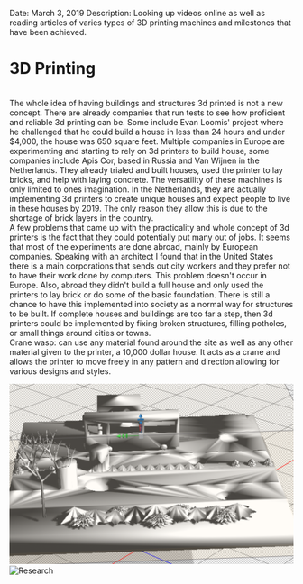 
Date: March 3, 2019
Description: Looking up videos online as well as reading articles of varies types of 3D printing machines and milestones that have been achieved.

<h1> 3D Printing </h1>
<br>
The whole idea of having buildings and structures 3d printed is not a new concept.
There are already companies that run tests to see how proficient and reliable 3d printing
can be. Some include Evan Loomis' project where he challenged that he could build a house
in less than 24 hours and under $4,000, the house was 650 square feet. Multiple companies in
Europe are experimenting and starting to rely on 3d printers to build house, some companies include
Apis Cor, based in Russia and Van Wijnen in the Netherlands. They already trialed and built
houses, used the printer to lay bricks, and help with laying concrete. The versatility of these
machines is only limited to ones imagination. In the Netherlands, they are actually implementing
3d printers to create unique houses and expect people to live in these houses by 2019. The only reason
they allow this is due to the shortage of brick layers in the country.
<br>
A few problems that came up with the practicality and whole concept of 3d printers is the fact that
they could potentially put many out of jobs. It seems that most of the experiments are done abroad,
mainly by European companies. Speaking with an architect I found that in the United States there
is a main corporations that sends out city workers and they prefer not to have their work
done by computers. This problem doesn't occur in Europe. Also, abroad they didn't build
a full house and only used the printers to lay brick or do some of the basic foundation. There is still
a chance to have this implemented into society as a normal way for structures to be built.
If complete houses and buildings are too far a step, then 3d printers could be implemented by fixing
broken structures, filling potholes, or small things around cities or towns.
<br>
Crane wasp: can use any material found around the site as well as any other material given to the printer,
a 10,000 dollar house. It acts as a crane and allows the printer to move freely in any pattern and direction
allowing for various designs and styles.

 ![Research1](images/final1.png)
 ![Research](images/research.jpg)
